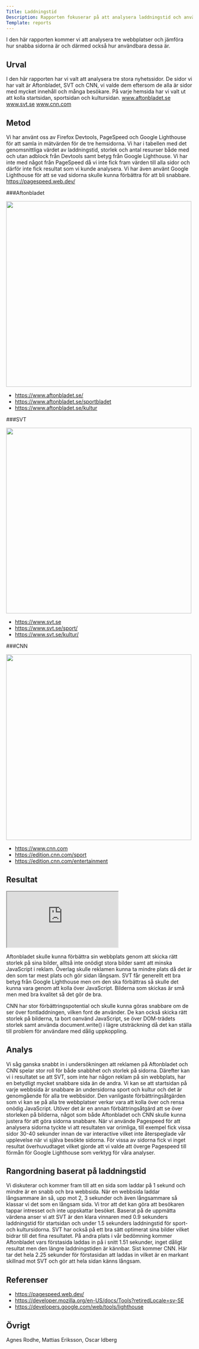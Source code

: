 ```yaml
---
Title: Laddningstid
Description: Rapporten fokuserar på att analysera laddningstid och användarbarhet på tre utvalda hemsidor.
Template: reports
---
```

I den här rapporten kommer vi att analysera tre webbplatser och jämföra hur snabba sidorna är och därmed också hur användbara dessa är.

Urval
-----------------------
I den här rapporten har vi valt att analysera tre stora nyhetssidor. De sidor vi har valt är Aftonbladet, SVT och CNN, vi valde dem eftersom de alla är sidor med mycket innehåll och många besökare. På varje hemsida har vi valt ut att kolla startsidan, sportsidan och kultursidan.
www.aftonbladet.se
www.svt.se
www.cnn.com

Metod
-----------------------
Vi har använt oss av Firefox Devtools, PageSpeed och Google Lighthouse för att samla in mätvärden för de tre hemsidorna. Vi har i tabellen med det genomsnittliga värdet av laddningstid, storlek och antal resurser både med och utan adblock från Devtools samt betyg från Google Lighthouse. Vi har inte med något från PageSpeed då vi inte fick fram värden till alla sidor och därför inte fick resultat som vi kunde analysera. Vi har även använt Google Lighthouse för att se vad sidorna skulle kunna förbättra för att bli snabbare.
https://pagespeed.web.dev/

###Aftonbladet

<fig class="img-container"><img src="../assets/img/aftonbladet.jpg" width="500"></fig>

* https://www.aftonbladet.se/
* https://www.aftonbladet.se/sportbladet
* https://www.aftonbladet.se/kultur


###SVT

<fig class="img-container"><img src="../assets/img/svt.jpg" width="500"></fig>

* https://www.svt.se
* https://www.svt.se/sport/
* https://www.svt.se/kultur/

###CNN

<fig class="img-container"><img src="../assets/img/cnn.jpg" width="500"></fig>


* https://www.cnn.com
* https://edition.cnn.com/sport
* https://edition.cnn.com/entertainment

Resultat
-----------------------

<div class="excel-wrapper">
    <iframe class="excel" src="https://docs.google.com/spreadsheets/d/e/2PACX-1vSJv6LVpTcky13QiQ1xpSzFhe6pODYxv8QuM12Vngtz3EHMSbXDRFFJmYyCpvAvTjCP5v2_jHP7twyx/pubhtml?widget=true&amp;headers=false"></iframe>
</div>







Aftonbladet skulle kunna förbättra sin webbplats genom att skicka rätt storlek på sina bilder, alltså inte onödigt stora bilder samt att minska JavaScript i reklam. Överlag skulle reklamen kunna ta mindre plats då det är den som tar mest plats och gör sidan långsam.
SVT får generellt ett bra betyg från Google Lighthouse men om den ska förbättras så skulle det kunna vara genom att kolla över JavaScript. Bilderna som skickas är små men med bra kvalitet så det gör de bra.

CNN har stor förbättringspotential och skulle kunna göras snabbare om de ser över fontladdningen, vilken font de använder. De kan också skicka rätt storlek på bilderna, ta bort oanvänd JavaScript, se över DOM-trädets storlek samt använda document.write() i lägre utsträckning då det kan ställa till problem för användare med dålig uppkoppling.


Analys
-----------------------
Vi såg ganska snabbt in i undersökningen att reklamen på Aftonbladet och CNN spelar stor roll för både snabbhet och storlek på sidorna. Därefter kan vi i resultatet se att SVT, som inte har någon reklam på sin webbplats,  har en betydligt mycket snabbare sida än de andra. Vi kan se att startsidan på varje webbsida är snabbare än undersidorna sport och kultur och det är genomgående för alla tre webbsidor.
Den vanligaste förbättringsåtgärden som vi kan se på alla tre webbplatser verkar vara att kolla över och rensa onödig JavaScript. Utöver det är en annan förbättringsåtgärd att se över storleken på bilderna, något som både Aftonbladet och CNN skulle kunna justera för att göra sidorna snabbare.
När vi använde Pagespeed för att analysera sidorna tyckte vi att resultaten var orimliga, till exempel fick vissa sidor 30-40 sekunder innan de var interactive vilket inte återspeglade vår upplevelse när vi själva besökte sidorna. För vissa av sidorna fick vi inget resultat överhuvudtaget vilket gjorde att vi valde att överge Pagespeed till förmån för Google Lighthouse som verktyg för våra analyser.

Rangordning baserat på laddningstid
-----------------------
Vi diskuterar och kommer fram till att en sida som laddar på 1 sekund och mindre är en snabb och bra webbsida. När en webbsida laddar långsammare än så, upp mot 2, 3 sekunder och även långsammare så klassar vi det som en långsam sida. Vi tror att det kan göra att besökaren tappar intresset och inte uppskattar besöket.
Baserat på de uppmätta värdena anser vi att SVT är den klara vinnaren med 0.9 sekunders laddningstid för startsidan och under 1.5 sekunders laddningstid för sport- och kultursidorna. SVT har också på ett bra sätt optimerat sina bilder vilket bidrar till det fina resultatet.
På andra plats i vår bedömning kommer Aftonbladet vars förstasida laddas in på i snitt 1.51 sekunder, inget dåligt resultat men den längre laddningstiden är kännbar.
Sist kommer CNN. Här tar det hela 2.25 sekunder för förstasidan att laddas in vilket är en markant skillnad mot SVT och gör att hela sidan känns långsam.

Referenser
-----------------------
* https://pagespeed.web.dev/
* https://developer.mozilla.org/en-US/docs/Tools?retiredLocale=sv-SE
* https://developers.google.com/web/tools/lighthouse

Övrigt
-----------------------
Agnes Rodhe,
Mattias Eriksson,
Oscar Idberg
